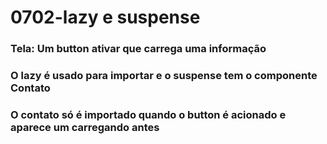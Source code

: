 # 0702-lazy e suspense

### Tela: Um button ativar que carrega uma informação

### O lazy é usado para importar e o suspense tem o componente Contato

### O contato só é importado quando o button é acionado e aparece um carregando antes
